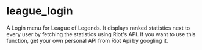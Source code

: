 # league_login
A Login menu for League of Legends. It displays ranked statistics next to every user by fetching the statistics using Riot's API. If you want to use this function, get your own personal API from Riot Api by googling it.
